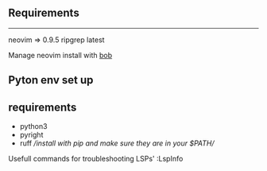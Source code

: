 ## Requirements
---
neovim => 0.9.5
ripgrep latest

Manage neovim install with [bob](https://github.com/MordechaiHadad/bob)

## Pyton env set up
requirements
---
- python3
- pyright
- ruff
*/install with pip and make sure they are in your $PATH/*

Usefull commands for troubleshooting LSPs'
:LspInfo
